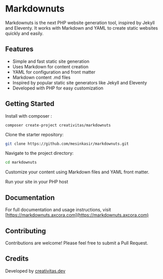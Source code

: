 # Markdownuts

Markdownuts is the next PHP website generation tool, inspired by Jekyll and Eleventy. It works with Markdown and YAML to create static websites quickly and easily.

## Features

- Simple and fast static site generation
- Uses Markdown for content creation
- YAML for configuration and front matter
- Markdown content .md files 
- Inspired by popular static site generators like Jekyll and Eleventy
- Developed with PHP for easy customization

## Getting Started

Install with composer :

```
composer create-project creativitas/markdownuts
```

Clone the starter repository:

```bash
git clone https://github.com/mesinkasir/markdownuts.git
```

Navigate to the project directory:

```bash
cd markdownuts
```

Customize your content using Markdown files and YAML front matter.

Run your site in your PHP host

## Documentation

For full documentation and usage instructions, visit [https://markdownuts.axcora.com](https://markdownuts.axcora.com)

## Contributing

Contributions are welcome! Please feel free to submit a Pull Request.

## Credits

Developed by [creativitas.dev](https://creativitas.dev)

